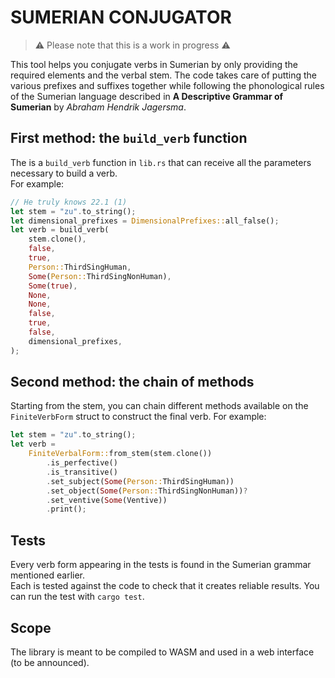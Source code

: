 # SUMERIAN CONJUGATOR

> ⚠️ Please note that this is a work in progress ⚠️

This tool helps you conjugate verbs in Sumerian by only providing the required elements and the verbal stem. The code takes care of putting the various prefixes and suffixes together while following the phonological rules of the Sumerian language described in **A Descriptive Grammar of Sumerian** by _Abraham Hendrik Jagersma_.

## First method: the `build_verb` function

The is a `build_verb` function in `lib.rs` that can receive all the parameters necessary to build a verb.  
For example:

```rust
// He truly knows 22.1 (1)
let stem = "zu".to_string();
let dimensional_prefixes = DimensionalPrefixes::all_false();
let verb = build_verb(
    stem.clone(),
    false,
    true,
    Person::ThirdSingHuman,
    Some(Person::ThirdSingNonHuman),
    Some(true),
    None,
    None,
    false,
    true,
    false,
    dimensional_prefixes,
);
```

## Second method: the chain of methods

Starting from the stem, you can chain different methods available on the `FiniteVerbForm` struct to construct the final verb.
For example:

```rust
let stem = "zu".to_string();
let verb =
    FiniteVerbalForm::from_stem(stem.clone())
        .is_perfective()
        .is_transitive()
        .set_subject(Some(Person::ThirdSingHuman))
        .set_object(Some(Person::ThirdSingNonHuman))?
        .set_ventive(Some(Ventive))
        .print();
```

## Tests

Every verb form appearing in the tests is found in the Sumerian grammar mentioned earlier.  
Each is tested against the code to check that it creates reliable results.
You can run the test with `cargo test`.

## Scope

The library is meant to be compiled to WASM and used in a web interface (to be announced).
